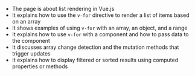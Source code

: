 - The page is about list rendering in Vue.js
- It explains how to use the `v-for` directive to render a list of items based on an array
- It shows examples of using `v-for` with an array, an object, and a range
- It explains how to use `v-for` with a component and how to pass data to the component
- It discusses array change detection and the mutation methods that trigger updates
- It explains how to display filtered or sorted results using computed properties or methods